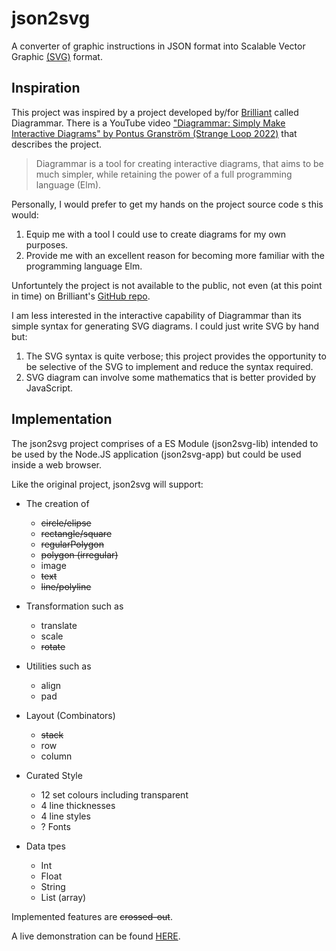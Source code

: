 # json2svg
A converter of graphic instructions in JSON format into Scalable Vector Graphic [(SVG)](https://developer.mozilla.org/en-US/docs/Web/SVG) format.

## Inspiration
This project was inspired by a project developed by/for [Brilliant](https://brilliant.org/) called Diagrammar. There is a YouTube video ["Diagrammar: Simply Make Interactive Diagrams" by Pontus Granström (Strange Loop 2022)](https://youtu.be/gT9Xu-ctNqI) that describes the project.

> Diagrammar is a tool for creating interactive diagrams, that aims to be much simpler, while retaining the power of a full programming language (Elm).

Personally, I would prefer to get my hands on the project source code s this would:
1. Equip me with a tool I could use to create diagrams for my own purposes.
1. Provide me with an excellent reason for becoming more familiar with the programming language Elm.

Unfortuntely the project is not available to the public, not even (at this point in time) on Brilliant's [GitHub repo](https://github.com/brilliantorg).

I am less interested in the interactive capability of Diagrammar than its simple syntax for generating SVG diagrams. I could just write SVG by hand but:
1. The SVG syntax is quite verbose; this project provides the opportunity to be selective of the SVG to implement and reduce the syntax required.
1. SVG diagram can involve some mathematics that is better provided by JavaScript.

## Implementation
The json2svg project comprises of a ES Module (json2svg-lib) intended to be used by the Node.JS application (json2svg-app) but could be used inside a web browser.

Like the original project, json2svg will support:

* The creation of
  - ~~circle/elipse~~
  - ~~rectangle/square~~
  - ~~regularPolygon~~
  - ~~polygon (irregular)~~
  - image
  - ~~text~~
  - ~~line/polyline~~

* Transformation such as
  - translate
  - scale
  - ~~rotate~~

* Utilities such as
  - align
  - pad

* Layout (Combinators)
  - ~~stack~~
  - row
  - column

* Curated Style
  - 12 set colours including transparent
  - 4 line thicknesses
  - 4 line styles
  - ? Fonts

* Data tpes
  - Int
  - Float
  - String
  - List (array)

Implemented features are ~~crossed-out~~.

A live demonstration can be found <a href="https://json2svg.netlify.app/">HERE</a>.
